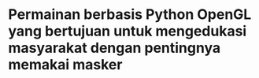 # Permainan berbasis Python OpenGL yang bertujuan untuk mengedukasi masyarakat dengan pentingnya memakai masker
